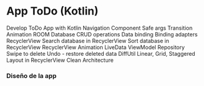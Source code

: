 # App ToDo (Kotlin)

Develop ToDo App with Kotlin
Navigation Component
Safe args
Transition Animation
ROOM Database
CRUD operations
Data binding
Binding adapters
RecyclerView
Search database in RecyclerView
Sort database in RecyclerView
RecyclerView Animation
LiveData
ViewModel
Repository
Swipe to delete
Undo - restore deleted data
DiffUtil
Linear, Grid, Staggered Layout in RecyclerView
Clean Architecture

### Diseño de la app

<img src="screenshots/todo.jpg" alt=""> 

